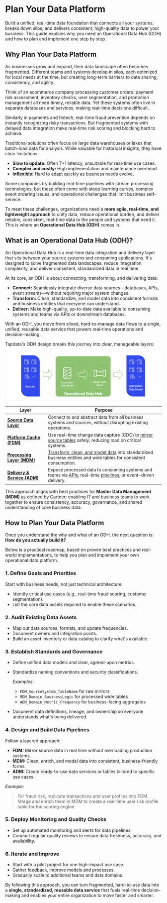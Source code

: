 # Plan Your Data Platform

Build a unified, real-time data foundation that connects all your systems, breaks down silos, and delivers consistent, high-quality data to power your business. This guide explains why you need an Operational Data Hub (ODH) and how to plan and implement one step by step.

## Why Plan Your Data Platform

As businesses grow and expand, their data landscape often becomes fragmented. Different teams and systems develop in silos, each optimized for local needs at the time, but creating long-term barriers to data sharing, consistency, and agility.

Think of an ecommerce company processing customer orders: payment risk assessment, inventory checks, user segmentation, and promotion management all need timely, reliable data. Yet these systems often live in separate databases and services, making real-time decisions difficult.

Similarly in payments and fintech, real-time fraud prevention depends on instantly recognizing risky transactions. But fragmented systems with delayed data integration make real-time risk scoring and blocking hard to achieve.

Traditional solutions often focus on large data warehouses or lakes that batch-load data for analysis. While valuable for historical insights, they have clear limitations:

- **Slow to update:** Often T+1 latency, unsuitable for real-time use cases.
- **Complex and costly:** High implementation and maintenance overhead.
- **Inflexible:** Hard to adapt quickly as business needs evolve.

Some companies try building real-time pipelines with stream processing technologies, but these often come with steep learning curves, complex event ordering issues, and operational challenges that limit business self-service.

To meet these challenges, organizations need a **more agile, real-time, and lightweight approach** to unify data, reduce operational burden, and deliver reliable, consistent, real-time data to the people and systems that need it. This is where an **Operational Data Hub (ODH)** comes in.

## What is an Operational Data Hub (ODH)?

An Operational Data Hub is a real-time data integration and delivery layer that sits between your source systems and consuming applications. It's designed to solve fragmented data landscapes, reduce integration complexity, and deliver consistent, standardized data in real time.

At its core, an ODH is about connecting, transforming, and delivering data:

- **Connect:** Seamlessly integrate diverse data sources—databases, APIs, event streams—without requiring major system changes.
- **Transform:** Clean, standardize, and model data into consistent formats and business entities that everyone can understand.
- **Deliver:** Make high-quality, up-to-date data available to consuming systems and teams via APIs or downstream databases.

With an ODH, you move from siloed, hard-to-manage data flows to a single, unified, reusable data service that powers real-time operations and decision-making.

Tapdata's ODH design breaks this journey into clear, manageable layers:

![Tapdata's Layered Approach](../images/odh_architecture.png)

| Layer                                               | Purpose                                                      |
| --------------------------------------------------- | ------------------------------------------------------------ |
| **[Source Data Layer](../connectors/README.md)**    | Connect to and abstract data from all business systems and sources, without disrupting existing operations. |
| **[Platform Cache (FDM)](fdm-layer/README.md)**     | Use real-time change data capture (CDC) to [mirror source tables](fdm-layer/replicate-data.md) safely, reducing load on critical systems. |
| [**Processing Layer (MDM)**](mdm-layer/README.md)   | [Transform, clean, and model data](mdm-layer/prepare-and-transform.md) into standardized business entities and wide tables for consistent consumption. |
| [**Delivery & Service (ADM)**](adm-layer/README.md) | Expose processed data to consuming systems and teams via [APIs](../publish-apis/README.md), real-time [pipelines](adm-layer/sync-downstream.md), or event-driven delivery. |

This approach aligns with best practices for **Master Data Management (MDM)** as defined by Gartner: enabling IT and business teams to work together to ensure consistency, accuracy, governance, and shared understanding of core business data.

## How to Plan Your Data Platform

Once you understand the why and what of an ODH, the next question is: **How do you actually build it?**

Below is a practical roadmap, based on proven best practices and real-world implementations, to help you plan and implement your own operational data platform.

### 1. Define Goals and Priorities

Start with business needs, not just technical architecture.

- Identify critical use cases (e.g., real-time fraud scoring, customer segmentation).
- List the core data assets required to enable these scenarios.

### 2. Audit Existing Data Assets

- Map out data sources, formats, and update frequencies.
- Document owners and integration points.
- Build an asset inventory or data catalog to clarify what's available.

### 3. Establish Standards and Governance

- Define unified data models and clear, agreed-upon metrics.

- Standardize naming conventions and security classifications.

  *Examples:*

  - `FDM_SourceSystem_TableName` for raw mirrors
  - `MDM_Domain_BusinessLogic` for processed wide tables
  - `ADM_Domain_Metric_Frequency` for business-facing aggregates

- Document data definitions, lineage, and ownership so everyone understands what's being delivered.

### 4. Design and Build Data Pipelines

Follow a layered approach:

- **FDM:** Mirror source data in real time without overloading production systems.
- **MDM:** Clean, enrich, and model data into consistent, business-friendly forms.
- **ADM:** Create ready-to-use data services or tables tailored to specific use cases.

*Example:*

> For fraud risk, replicate transactions and user profiles into FDM. Merge and enrich them in MDM to create a real-time user risk profile table for the scoring engine.

### 5. Deploy Monitoring and Quality Checks

- Set up automated monitoring and alerts for data pipelines.
- Conduct regular quality reviews to ensure data freshness, accuracy, and availability.

### 6. Iterate and Improve

- Start with a pilot project for one high-impact use case.
- Gather feedback, improve models and processes.
- Gradually scale to additional teams and data domains.

By following this approach, you can turn fragmented, hard-to-use data into a **single, standardized, reusable data service** that fuels real-time decision-making and enables your entire organization to move faster and smarter.
